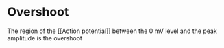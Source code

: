 # Overshoot 
The region of the [[Action potential]] between the 0 mV level and the peak amplitude is the overshoot
